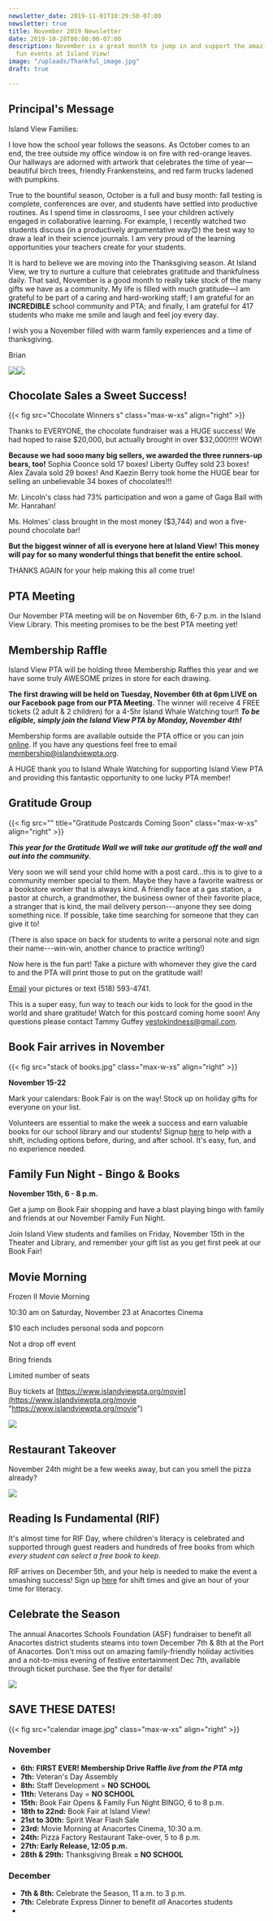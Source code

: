 ```yaml
---
newsletter_date: 2019-11-01T10:29:50-07:00
newsletter: true
title: November 2019 Newsletter
date: 2019-10-28T00:00:00-07:00
description: November is a great month to jump in and support the amazing array of
  fun events at Island View!
image: "/uploads/Thankful_image.jpg"
draft: true

---
```

## Principal's Message

Island View Families:

I love how the school year follows the seasons. As October comes to an end, the tree outside my office window is on fire with red-orange leaves. Our hallways are adorned with artwork that celebrates the time of year—beautiful birch trees, friendly Frankensteins, and red farm trucks ladened with pumpkins.

True to the bountiful season, October is a full and busy month: fall testing is complete, conferences are over, and students have settled into productive routines. As I spend time in classrooms, I see your children actively engaged in collaborative learning. For example, I recently watched two students discuss (in a productively argumentative way😊) the best way to draw a leaf in their science journals. I am very proud of the learning opportunities your teachers create for your students.

It is hard to believe we are moving into the Thanksgiving season. At Island View, we try to nurture a culture that celebrates gratitude and thankfulness daily. That said, November is a good month to really take stock of the many gifts we have as a community. My life is filled with much gratitude—I am grateful to be part of a caring and hard-working staff; I am grateful for an **INCREDIBLE** school community and PTA; and finally, I am grateful for 417 students who make me smile and laugh and feel joy every day.

I wish you a November filled with warm family experiences and a time of thanksgiving.

Brian

![](/uploads/FriendlyFrankenstein.jpg)![](/uploads/RedTruck.jpg)

## Chocolate Sales a Sweet Success!

{{< fig src="Chocolate Winners s" class="max-w-xs" align="right" >}}

Thanks to EVERYONE, the chocolate fundraiser was a HUGE success!  We had hoped to raise $20,000, but actually brought in over $32,000!!!!!  WOW!

**Because we had sooo many big sellers, we awarded the three runners-up bears, too!** Sophia Coonce sold 17 boxes! Liberty Guffey sold 23 boxes! Alex Zavala sold 29 boxes! And Kaezin Berry took home the HUGE bear for selling an unbelievable 34 boxes of chocolates!!!

Mr. Lincoln's class had 73% participation and won a game of Gaga Ball with Mr. Hanrahan!

Ms. Holmes' class brought in the most money ($3,744) and won a five-pound chocolate bar!

**But the biggest winner of all is everyone here at Island View!  This money will pay for so many wonderful things that benefit the entire school.**

THANKS AGAIN for your help making this all come true!

## PTA Meeting

Our November PTA meeting will be on November 6th, 6-7 p.m. in the Island View Library. This meeting promises to be the best PTA meeting yet!

## Membership Raffle

Island View PTA will be holding three Membership Raffles this year and we have some truly AWESOME prizes in store for each drawing.

**The first drawing will be held on Tuesday, November 6th at 6pm LIVE on our Facebook page from our PTA Meeting.** The winner will receive 4 FREE tickets (2 adult & 2 children) for a 4-5hr Island Whale Watching tour!! **_To be eligible, simply join the Island View PTA by Monday, November 4th!_**

Membership forms are available outside the PTA office or you can join [online](/membership/). If you have any questions feel free to email [membership@islandviewpta.org](mailto:membership@islandviewpta.org).

A HUGE thank you to Island Whale Watching for supporting Island View PTA and providing this fantastic opportunity to one lucky PTA member!

## Gratitude Group

{{< fig src="" title="Gratitude Postcards Coming Soon" class="max-w-xs" align="right" >}}

**_This year for the Gratitude Wall we will take our gratitude off the wall and out into the community._**

Very soon we will send your child home with a post card...this is to give to a community member special to them. Maybe they have a favorite waitress or a bookstore worker that is always kind. A friendly face at a gas station, a pastor at church, a grandmother, the business owner of their favorite place, a stranger that is kind, the mail delivery person---anyone they see doing something nice. If possible, take time searching for someone that they can give it to!

(There is also space on back for students to write a personal note and sign their name---win-win, another chance to practice writing!)

Now here is the fun part! Take a picture with whomever they give the card to and the PTA will print those to put on the gratitude wall!

[Email](yestokindness@gmail.com) your pictures or text (518) 593-4741.

This is a super easy, fun way to teach our kids to look for the good in the world and share gratitude! Watch for this postcard coming home soon! Any questions please contact Tammy Guffey [yestokindness@gmail.com](mailto:yestokindness@gmail.com). 

## Book Fair arrives in November

{{< fig src="stack of books.jpg" class="max-w-xs" align="right" >}}

**November 15-22**

Mark your calendars: Book Fair is on the way! Stock up on holiday gifts for everyone on your list.

Volunteers are essential to make the week a success and earn valuable books for our school library and our students! Signup [here](https://www.signupgenius.com/go/10c0d44aead2da3f58-fall "Book Fair signup") to help with a shift, including options before, during, and after school.  It's easy, fun, and no experience needed.

## Family Fun Night - Bingo & Books

**November 15th, 6 - 8 p.m.**

Get a jump on Book Fair shopping and have a blast playing bingo with family and friends at our November Family Fun Night.

Join Island View students and families on Friday, November 15th in the Theater and Library, and remember your gift list as you get first peek at our Book Fair!

## Movie Morning

Frozen II Movie Morning

10:30 am on Saturday, November 23 at Anacortes Cinema

$10 each includes personal soda and popcorn

Not a drop off event

Bring friends

Limited number of seats

Buy tickets at [https://www.islandviewpta.org/movie](https://www.islandviewpta.org/movie "https://www.islandviewpta.org/movie")

![](/uploads/Frozen_Graphic.jpg)

## Restaurant Takeover

November 24th might be a few weeks away, but can you smell the pizza already?

![](/uploads/Nov_PizzaFactoryTakeover.jpg)

## Reading Is Fundamental (RIF)

It's almost time for RIF Day, where children's literacy is celebrated and supported through guest readers and hundreds of free books from which _every_ _student can select a free book to keep_.

RIF arrives on December 5th, and your help is needed to make the event a smashing success! Sign up [here](https://www.signupgenius.com/go/10c0d44aead2da3f58-fall1) for shift times and give an hour of your time for literacy.

## Celebrate the Season

The annual Anacortes Schools Foundation (ASF) fundraiser to benefit all Anacortes district students steams into town December 7th & 8th at the Port of Anacortes. Don't miss out on amazing family-friendly holiday activities and a not-to-miss evening of festive entertainment Dec 7th, available through ticket purchase. See the flyer for details!

![](/uploads/Celebrate_the_Season_Flyer.png)

## SAVE THESE DATES!

{{< fig src="calendar image.jpg" class="max-w-xs" align="right" >}}

### November

* **6th: FIRST EVER! Membership Drive Raffle _live from the PTA mtg_**
* **7th:** Veteran's Day Assembly
* **8th:** Staff Development = **NO SCHOOL**
* **11th:** Veterans Day = **NO SCHOOL**
* **15th:** Book Fair Opens & Family Fun Night BINGO, 6 to 8 p.m.
* **18th to 22nd:** Book Fair at Island View!
* **21st to 30th:** Spirit Wear Flash Sale
* **23rd:** Movie Morning at Anacortes Cinema, 10:30 a.m.
* **24th:** Pizza Factory Restaurant Take-over, 5 to 8 p.m.
* **27th: Early Release, 12:05 p.m.**
* **28th & 29th:** Thanksgiving Break **= NO SCHOOL**

### December

* **7th & 8th:** Celebrate the Season, 11 a.m. to 3 p.m.
* **7th:** Celebrate Express Dinner to benefit _all_ Anacortes students
* 